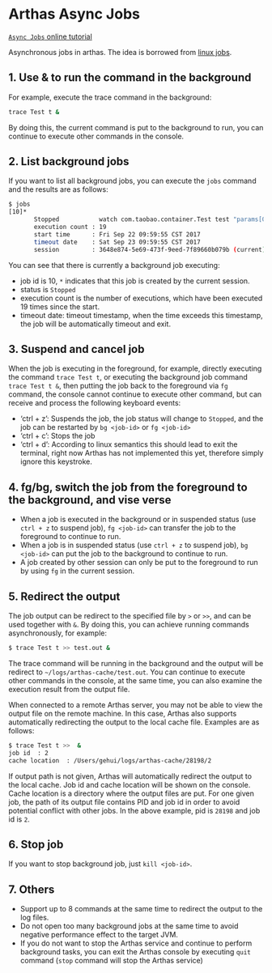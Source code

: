Arthas Async Jobs
===

[`Async Jobs` online tutorial](https://alibaba.github.io/arthas/arthas-tutorials?language=en&id=case-async-jobs)

Asynchronous jobs in arthas. The idea is borrowed from [linux jobs](http://man7.org/linux/man-pages/man1/jobs.1p.html).


## 1. Use & to run the command in the background

For example, execute the trace command in the background:

```bash
trace Test t &  
```

By doing this, the current command is put to the background to run,  you can continue to execute other commands in the console.

## 2. List background jobs

If you want to list all background jobs, you can execute the `jobs` command and the results are as follows:


```bash
$ jobs
[10]*
       Stopped           watch com.taobao.container.Test test "params[0].{? #this.name == null }" -x 2
       execution count : 19
       start time      : Fri Sep 22 09:59:55 CST 2017
       timeout date    : Sat Sep 23 09:59:55 CST 2017
       session         : 3648e874-5e69-473f-9eed-7f89660b079b (current)
```

You can see that there is currently a background job executing:

* job id is 10, `*` indicates that this job is created by the current session.
* status is `Stopped`
* execution count is the number of executions, which have been executed 19 times since the start.
* timeout date: timeout timestamp, when the time exceeds this timestamp, the job will be automatically timeout and exit.

## 3. Suspend and cancel job

When the job is executing in the foreground, for example, directly executing the command `trace Test t`, or executing the background job command `trace Test t &`, then putting the job back to the foreground via `fg` command, the console cannot continue to execute other command, but can receive and process the following keyboard events:

* ‘ctrl + z’: Suspends the job, the job status will change to `Stopped`, and the job can be restarted by `bg <job-id>` or `fg <job-id>`
* ‘ctrl + c’: Stops the job
* ‘ctrl + d’: According to linux semantics this should lead to exit the terminal, right now Arthas has not implemented this yet, therefore simply ignore this keystroke.

## 4. fg/bg, switch the job from the foreground to the background, and vise verse

* When a job is executed in the background or in suspended status (use `ctrl + z` to suspend job), `fg <job-id>` can transfer the job to the foreground to continue to run. 
* When a job is in suspended status (use `ctrl + z` to suspend job), `bg <job-id>` can put the job to the background to continue to run.
* A job created by other session can only be put to the foreground to run by using `fg` in the current session.

## 5. Redirect the output

The job output can be redirect to the specified file by `>` or `>>`, and can be used together with `&`. By doing this, you can achieve running commands asynchronously, for example:

```bash
$ trace Test t >> test.out &
```

The trace command will be running in the background and the output will be redirect to `~/logs/arthas-cache/test.out`. You can continue to execute other commands in the console, at the same time, you can also examine the execution result from the output file.

When connected to a remote Arthas server, you may not be able to view the output file on the remote machine. In this case, Arthas also supports automatically redirecting the output to the local cache file. Examples are as follows:

```bash
$ trace Test t >>  &
job id  : 2
cache location  : /Users/gehui/logs/arthas-cache/28198/2
```

If output path is not given, Arthas will automatically redirect the output to the local cache. Job id and cache location will be shown on the console. Cache location is a directory where the output files are put. For one given job, the path of its output file contains PID and job id in order to avoid potential conflict with other jobs. In the above example, pid is `28198` and job id is `2`.

## 6. Stop job

If you want to stop background job, just `kill <job-id>`.

## 7. Others

* Support up to 8 commands at the same time to redirect the output to the log files.
* Do not open too many background jobs at the same time to avoid negative performance effect to the target JVM.
* If you do not want to stop the Arthas service and continue to perform background tasks, you can exit the Arthas console by executing `quit` command (`stop` command will stop the Arthas service)
